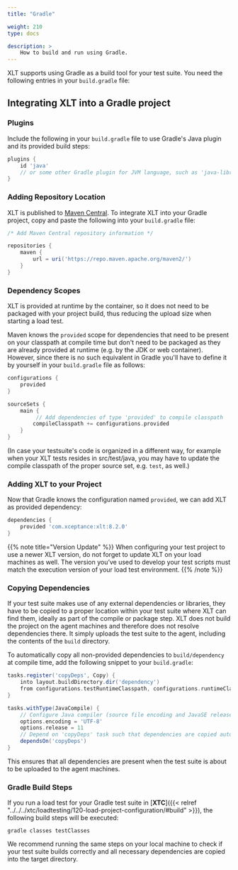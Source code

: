 ```yaml
---
title: "Gradle"

weight: 210
type: docs

description: >
    How to build and run using Gradle.
---
```


XLT supports using Gradle as a build tool for your test suite. You need the following entries in your `build.gradle` file:

## Integrating XLT into a Gradle project

### Plugins
Include the following in your `build.gradle` file to use Gradle's Java plugin and its provided build steps:

```groovy
plugins {
    id 'java'
    // or some other Gradle plugin for JVM language, such as 'java-library' or 'application'
}
```

### Adding Repository Location
XLT is published to [Maven Central](https://search.maven.org/artifact/com.xceptance/xlt). To integrate XLT into your Gradle project, copy and paste the following into your `build.gradle` file:

```groovy
/* Add Maven Central repository information */

repositories {
    maven {
        url = uri('https://repo.maven.apache.org/maven2/')
    }
}
```

### Dependency Scopes
XLT is provided at runtime by the container, so it does not need to be packaged with your project build, thus reducing the upload size when starting a load test.

Maven knows the `provided` scope for dependencies that need to be present on your classpath at compile time but don't need to be packaged as they are already provided at runtime (e.g. by the JDK or web container). However, since there is no such equivalent in Gradle you'll have to define it by yourself in your `build.gradle` file as follows: 

```groovy
configurations {
    provided
}

sourceSets {
    main {
         // Add dependencies of type 'provided' to compile classpath
        compileClasspath += configurations.provided
    }
}
``` 

(In case your testsuite's code is organized in a different way, for example when your XLT tests resides in src/test/java, you may have to update the compile classpath of the proper source set, e.g. `test`, as well.) 

### Adding XLT to your Project
Now that Gradle knows the configuration named `provided`, we can add XLT as provided dependency:

```groovy
dependencies {
    provided 'com.xceptance:xlt:8.2.0'
}
```  

{{% note title="Version Update" %}}
When configuring your test project to use a newer XLT version, do not forget to update XLT on your load machines as well. The version you’ve used to develop your test scripts must match the execution version of your load test environment.
{{% /note %}}

### Copying Dependencies

If your test suite makes use of any external dependencies or libraries, they have to be copied to a proper location within your test suite where XLT can find them, ideally as part of the compile or package step. XLT does not build the project on the agent machines and therefore does not resolve dependencies there. It simply uploads the test suite to the agent, including the contents of the `build` directory.

To automatically copy all non-provided dependencies to `build/dependency` at compile time, add the following snippet to your `build.gradle`:

```groovy
tasks.register('copyDeps', Copy) {
    into layout.buildDirectory.dir('dependency')
    from configurations.testRuntimeClasspath, configurations.runtimeClasspath
}

tasks.withType(JavaCompile) {
    // Configure Java compiler (source file encoding and JavaSE release)
    options.encoding = 'UTF-8'
    options.release = 11
    // Depend on 'copyDeps' task such that dependencies are copied automatically
    dependsOn('copyDeps')
}
```

This ensures that all dependencies are present when the test suite is about to be uploaded to the agent machines.

### Gradle Build Steps
If you run a load test for your Gradle test suite in [**XTC**]({{< relref "../../../xtc/loadtesting/120-load-project-configuration/#build" >}}), the following build steps will be executed:

`gradle classes testClasses`

We recommend running the same steps on your local machine to check if your test suite builds correctly and all necessary dependencies are copied into the target directory.